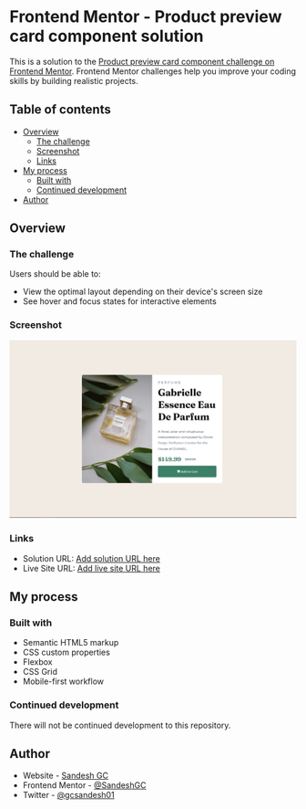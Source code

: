 # Frontend Mentor - Product preview card component solution

This is a solution to the [Product preview card component challenge on Frontend Mentor](https://www.frontendmentor.io/challenges/product-preview-card-component-GO7UmttRfa). Frontend Mentor challenges help you improve your coding skills by building realistic projects. 

## Table of contents

- [Overview](#overview)
  - [The challenge](#the-challenge)
  - [Screenshot](#screenshot)
  - [Links](#links)
- [My process](#my-process)
  - [Built with](#built-with)
  - [Continued development](#continued-development)
- [Author](#author)

## Overview

### The challenge

Users should be able to:

- View the optimal layout depending on their device's screen size
- See hover and focus states for interactive elements

### Screenshot

![](./screenshot.png)

### Links

- Solution URL: [Add solution URL here](https://github.com/SandeshGC/Product-Preview-Card)
- Live Site URL: [Add live site URL here](https://sandeshgc.github.io/Product-Preview-Card)

## My process

### Built with

- Semantic HTML5 markup
- CSS custom properties
- Flexbox
- CSS Grid
- Mobile-first workflow

### Continued development

There will not be continued development to this repository.

## Author

- Website - [Sandesh GC](https://www.gcsandesh.com.np)
- Frontend Mentor - [@SandeshGC](https://www.frontendmentor.io/profile/SandeshGC)
- Twitter - [@gcsandesh01](https://www.twitter.com/gcsandesh01)

